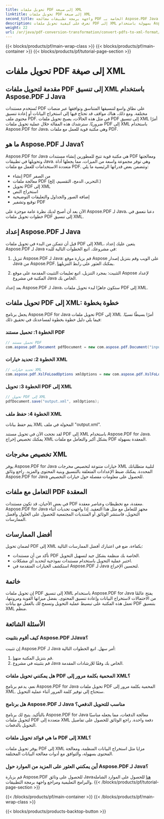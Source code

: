 ```yaml
---
title: تحويل ملفات PDF إلى صيغة XML
linktitle: تحويل ملفات PDF إلى صيغة XML
second_title: واجهة برمجة تطبيقات معالجة PDF الخاصة بـ Aspose.PDF Java
description: تعرف على كيفية تحويل ملفات PDF إلى XML بسهولة باستخدام Aspose.PDF for Java. دليل خطوة بخطوة وأفضل الممارسات لتحويل فعال.
weight: 22
url: /ar/java/pdf-conversion-transformation/convert-pdfs-to-xml-format/
---
```


{{< blocks/products/pf/main-wrap-class >}}
{{< blocks/products/pf/main-container >}}
{{< blocks/products/pf/tutorial-page-section >}}

# تحويل ملفات PDF إلى صيغة XML


## مقدمة لتحويل ملفات PDF إلى تنسيق XML باستخدام Aspose.PDF لـ Java

تُستخدم مستندات PDF على نطاق واسع لتنسيقها المتناسق وتوافقها عبر منصات مختلفة. ومع ذلك، هناك مواقف قد تحتاج فيها إلى استخراج البيانات أو إعادة تنسيق محتوى ملف PDF. في مثل هذه الحالات، يصبح تحويل ملفات PDF إلى تنسيق XML أمرًا ضروريًا. سترشدك هذه المقالة خلال عملية تحويل ملفات PDF إلى XML باستخدام Aspose.PDF for Java، وهي مكتبة قوية للعمل مع ملفات PDF.

## ما هو Aspose.PDF لـ Java؟

Aspose.PDF for Java هي مكتبة قوية تتيح للمطورين إنشاء مستندات PDF ومعالجتها وتحويلها في تطبيقات Java. وهي توفر مجموعة واسعة من الميزات، مما يجعلها أداة متعددة الاستخدامات للعمل مع ملفات PDF. وتتضمن بعض قدراتها الرئيسية ما يلي:

- إنشاء PDF من الصفر
- معالجة ملفات PDF (التحرير، الدمج، التقسيم، إلخ.)
- تحويل PDF إلى XML
- استخراج النص
- إضافة الصور والجداول والتعليقات التوضيحية
- توقيع وتشفير PDF

الآن بعد أن أصبح لديك نظرة عامة موجزة على Aspose.PDF لـ Java، دعنا نتعمق في خطوات تحويل ملفات PDF إلى تنسيق XML.

## إعداد Aspose.PDF لـ Java

قبل أن تتمكن من البدء في تحويل ملفات PDF إلى XML، يتعين عليك إعداد Aspose.PDF لـ Java في مشروعك. اتبع الخطوات التالية للبدء:

1.  تنزيل Aspose.PDF لـ Java: قم بزيارة موقع Aspose على الويب وقم بتنزيل إصدار Java من Aspose.PDF. يمكنك العثور على رابط التنزيل[هنا](https://releases.aspose.com/pdf/java/).

2. التثبيت: بمجرد التنزيل، اتبع تعليمات التثبيت المقدمة على موقع Aspose لإعداد المكتبة في مشروع Java الخاص بك.

بعد إعداد Aspose.PDF لـ Java، ستكون جاهزًا لبدء تحويل ملفات PDF إلى XML.

## تحويل ملفات PDF إلى XML: خطوة بخطوة

يجعل برنامج Aspose.PDF for Java تحويل ملفات PDF إلى XML أمرًا بسيطًا نسبيًا. فيما يلي دليل خطوة بخطوة لمساعدتك في تحقيق ذلك:

### الخطوة 1: تحميل مستند PDF

```java
// تحميل مستند PDF
com.aspose.pdf.Document pdfDocument = new com.aspose.pdf.Document("input.pdf");
```

### الخطوة 2: تحديد خيارات XML

```java
// تحديد خيارات XML
com.aspose.pdf.XslFoLoadOptions xmlOptions = new com.aspose.pdf.XslFoLoadOptions();
```

### الخطوة 3: تحويل PDF إلى XML

```java
// تحويل PDF إلى XML
pdfDocument.save("output.xml", xmlOptions);
```

### الخطوة 4: حفظ ملف XML

يتم حفظ بيانات XML المحولة في ملف "output.xml".

لقد نجحت الآن في تحويل مستند PDF إلى XML باستخدام Aspose.PDF for Java. يمكنك تخصيص إخراج XML بشكل أكبر والتعامل مع ملفات PDF المعقدة بسهولة.

## تخصيص مخرجات XML

يوفر Aspose.PDF for Java خيارات متنوعة لتخصيص مخرجات XML لتلبية متطلباتك المحددة. يمكنك ضبط الإعدادات المتعلقة بالتنسيق وبنية المحتوى والمزيد. راجع وثائق Aspose.PDF for Java للحصول على معلومات مفصلة حول خيارات التخصيص.

## التعامل مع ملفات PDF المعقدة

في بعض الأحيان، قد تكون مستندات PDF معقدة، مع تخطيطات وعناصر معقدة. Aspose.PDF for Java مجهز للتعامل مع مثل هذا التعقيد. إذا واجهت تحديات أثناء التحويل، فاستشر الوثائق أو المنتديات المجتمعية للحصول على الحلول وأفضل الممارسات.

## أفضل الممارسات

لضمان تحويل PDF إلى XML بكفاءة، ضع في اعتبارك أفضل الممارسات التالية:

- تأكد من أن مستندات PDF الخاصة بك منظمة بشكل جيد لتسهيل التحويل.
- اختبر عملية التحويل باستخدام مستندات نموذجية لتحديد أي مشكلات.
- استكشف الخيارات المتقدمة في Aspose.PDF لـ Java لتحسين الإخراج.

## خاتمة

إن تحويل ملفات PDF إلى تنسيق XML باستخدام Aspose.PDF for Java يفتح عالمًا من الاحتمالات لاستخراج البيانات وإعادة تنسيق المحتوى. بفضل ميزاتها القوية ومرونتها، تعمل هذه المكتبة على تبسيط عملية التحويل وتسمح لك بالعمل مع بيانات PDF بتنسيق XML منظم.

## الأسئلة الشائعة

### كيف أقوم بتثبيت Aspose.PDF لـJava؟

إن تثبيت Aspose.PDF لـ Java أمر سهل. اتبع الخطوات التالية:
1.  قم بتنزيل المكتبة من[هنا](https://releases.aspose.com/pdf/java/).
2. قم بتثبيته في مشروع Java الخاص بك وفقًا للإرشادات المقدمة.

### هل يمكنني تحويل ملفات PDF المحمية بكلمة مرور إلى XML؟

نعم، يدعم برنامج Aspose.PDF for Java تحويل ملفات PDF المحمية بكلمة مرور إلى XML. ستحتاج إلى توفير كلمة المرور أثناء عملية التحويل.

### هل برنامج Aspose.PDF لـ Java مناسب للتحويل الدفعي؟

بالتأكيد. يتيح لك برنامج Aspose.PDF for Java معالجة الدفعات، مما يجعله مناسبًا لتحويل ملفات PDF متعددة إلى XML دفعة واحدة. راجع الوثائق للحصول على تفاصيل التحويل بالدفعات.

### ما هي فوائد تحويل ملفات PDF إلى XML؟

يوفر تحويل ملفات PDF إلى XML مزايا مثل استخراج البيانات المنظمة، ومعالجة المحتوى بسهولة، والتوافق مع أدوات معالجة البيانات المختلفة.

### أين يمكنني العثور على المزيد من الموارد حول Aspose.PDF لـ Java؟

 قم بزيارة Aspose.PDF للحصول على وثائق Java[هنا](https://reference.aspose.com/pdf/java/) للحصول على الموارد الشاملة والبرامج التعليمية ومراجع واجهة برمجة التطبيقات.
{{< /blocks/products/pf/tutorial-page-section >}}

{{< /blocks/products/pf/main-container >}}
{{< /blocks/products/pf/main-wrap-class >}}

{{< blocks/products/products-backtop-button >}}
